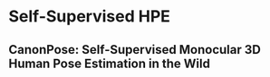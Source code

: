 

# Self-Supervised HPE

## CanonPose: Self-Supervised Monocular 3D Human Pose Estimation in the Wild



